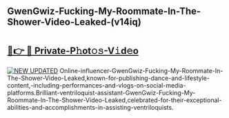 ## GwenGwiz-Fucking-My-Roommate-In-The-Shower-Video-Leaked-(v14iq)


# <h2><a href="https://mediaupload.pro?-19M">🔗👉 🔴 Private-P𝚑ot𝚘𝚜-V𝚒d𝚎o</a></h2>

[![NEW UPDATED](https://i.imgur.com/0qMVB7G.gif)](https://mediaupload.pro?-19M)
Online-influencer-GwenGwiz-Fucking-My-Roommate-In-The-Shower-Video-Leaked,known-for-publishing-dance-and-lifestyle-content,-including-performances-and-vlogs-on-social-media-platforms.Brilliant-ventriloquist-assistant-GwenGwiz-Fucking-My-Roommate-In-The-Shower-Video-Leaked,celebrated-for-their-exceptional-abilities-and-accomplishments-in-assisting-ventriloquists.  
